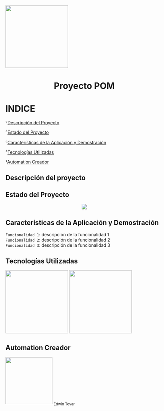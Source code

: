 <img src="https://user-images.githubusercontent.com/84712063/228947454-47cd8dcd-f117-4c22-a0f4-0d91398ce619.png" width="200" height="200">
<h1 align="center"> Proyecto POM </h1>

<h1 align="left"> INDICE </h1>

°[Descripción del Proyecto](#Descripción-del-proyecto)

°[Estado del Proyecto](#Estado-del-Proyecto)

°[Características de la Aplicación y Demostración](#Características-de-la-Aplicación-y-Demostración)

°[Tecnologías Utilizadas](#Tecnologías-Utilizadas)

°[Automation Creador](#Automation-Creador)


## Descripción del proyecto




## Estado del Proyecto
 
<p align="center">
   <img src="https://img.shields.io/badge/STATUS-EN%20DESAROLLO-red">
   </p>


## Características de la Aplicación y Demostración

`Funcionalidad 1`: descripción de la funcionalidad 1 <br>
`Funcionalidad 2`: descripción de la funcionalidad 2 <br>
`Funcionalidad 3`: descripción de la funcionalidad 3

## Tecnologías Utilizadas
<img src="https://user-images.githubusercontent.com/84712063/228961811-0bf9d855-af44-47d7-b713-a01b10bcbf97.png" width="200">

<img src="https://user-images.githubusercontent.com/84712063/228962070-72ba59af-b7fe-413f-b362-9490029546a3.png" width="200">


## Automation Creador

<img src="https://user-images.githubusercontent.com/84712063/228957614-ae7c9725-e4c0-407d-b5be-1e22b8cb0b73.jpg" width="150">
<sub>Edwin Tovar</sub>

